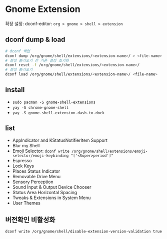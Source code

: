 # Gnome Extension

확장 설정: dconf-editor: `org > gnome > shell > extension`

## dconf dump & load

```sh
# dconf 백업
dconf dump /org/gnome/shell/extensions/<extension-name>/ > <file-name>
# 설정 불러오기 전 기존 설정 초기화
dconf reset -f /org/gnome/shell/extensions/<extension-name>/
# 설정 불러오기
dconf load /org/gnome/shell/extensions/<extension-name>/ <file-name>
```

## install

- `sudo pacman -S gnome-shell-extensions`
- `yay -S chrome-gnome-shell`
- `yay -S gnome-shell-extension-dash-to-dock`

## list

- AppIndicator and KStatusNotifierItem Support
- Blur my Shell
- Emoji Selector: `dconf write /org/gnome/shell/extensions/emoji-selector/emoji-keybinding "['<Super>period']"`
- Espresso
- Lock Keys
- Places Status Indicator
- Removable Drive Menu
- Sensory Perception
- Sound Input & Output Device Chooser
- Status Area Horizontal Spacing
- Tweaks & Extensions in System Menu
- User Themes

## 버전확인 비활성화

```sh
dconf write /org/gnome/shell/disable-extension-version-validation true
```
